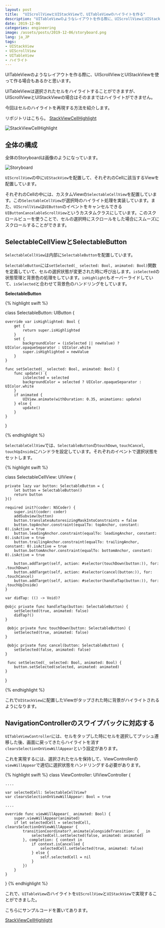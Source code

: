 ```yaml
---
layout: post
title:  "UIScrollViewとUIStackViewで、UITableViewのハイライトを作る"
description: "UITableViewのようなレイアウトを作る際に、UIScrollViewとUIStackViewを使って作る場合もあるかと思います。UITableViewは選択されたセルをハイライトすることができますが、UIScrollViewとUIStackViewの場合はそのままではハイライトができません。今回はセルのハイライトを再現する方法を紹介します。"
date: 2019-12-06
categories: engineering
image: /assets/posts/2019-12-06/storyboard.png
lang: ja_JP
tags:
- UIStackView
- UIScrollView
- UITableView
- ハイライト
---
```


UITableViewのようなレイアウトを作る際に、UIScrollViewとUIStackViewを使って作る場合もあるかと思います。

UITableViewは選択されたセルをハイライトすることができますが、UIScrollViewとUIStackViewの場合はそのままではハイライトができません。

今回はセルのハイライトを再現する方法を紹介します。

リポジトリはこちら。
[StackViewCellHighlight](https://github.com/masamichiueta/StackViewCellHighlight)

![StackViewCellHighlight](/assets/posts/2019-12-06/StackViewCellHighlight.gif "StackViewCellHighlight")

## 全体の構成

全体のStoryboardは画像のようになっています。

![Storyboard](/assets/posts/2019-12-06/storyboard.png "Storyboard")

`UIScrollView`の中に`UIStackView`を配置して、それぞれのCellに該当するViewを配置しています。

それぞれのCellの中には、カスタムViewの`SelectableCellView`を配置しています。この`SelectableCellView`が選択時のハイライト処理を実装しています。また、`UIScrollView`は`UIButton`のイベントをキャンセルできる`UIButtonCancelableScrollView`というカスタムクラスにしています。このスクロールビューを使うことで、セルの選択時にスクロールをした場合にスムーズにスクロールすることができます。

## SelectableCellViewとSelectableButton

`SelectableCellView`は内部に`SelectableButton`を配置しています。

`SelectableButton`には`setSelected(_ selected: Bool, animated: Bool)`関数を定義していて、セルの選択状態が変更された時に呼び出します。`isSelected`の状態管理と背景色の処理をしています。`isHighlight`もオーバーライドしていて、`isSelected`と合わせて背景色のハンドリングをしています。

**SelectableButton**

{% highlight swift %}

class SelectableButton: UIButton {

    override var isHighlighted: Bool {
        get {
            return super.isHighlighted
        }
        set {
            backgroundColor = (isSelected || newValue) ? UIColor.opaqueSeparator : UIColor.white
            super.isHighlighted = newValue
        }
    }

    func setSelected(_ selected: Bool, animated: Bool) {
        func update() {
            isSelected = selected
            backgroundColor = selected ? UIColor.opaqueSeparator : UIColor.white
        }
        if animated {
            UIView.animate(withDuration: 0.35, animations: update)
        } else {
            update()
        }
    }

}

{% endhighlight %}

`SelectableCellView`では、`SelectableButton`の`touchDown`, `touchCancel`, `touchUpInside`にハンドラを設定しています。それぞれのイベントで選択状態をセットします。

{% highlight swift %}

class SelectableCellView: UIView {

    private lazy var button: SelectableButton = {
        let button = SelectableButton()
        return button
    }()

    required init?(coder: NSCoder) {
        super.init(coder: coder)
        addSubview(button)
        button.translatesAutoresizingMaskIntoConstraints = false
        button.topAnchor.constraint(equalTo: topAnchor, constant: 0).isActive = true
        button.leadingAnchor.constraint(equalTo: leadingAnchor, constant: 0).isActive = true
        button.trailingAnchor.constraint(equalTo: trailingAnchor, constant: 0).isActive = true
        button.bottomAnchor.constraint(equalTo: bottomAnchor, constant: 0).isActive = true

        button.addTarget(self, action: #selector(touchDown(button:)), for: .touchDown)
        button.addTarget(self, action: #selector(cancel(button:)), for: .touchCancel)
        button.addTarget(self, action: #selector(handleTap(button:)), for: .touchUpInside)
    }

    var didTap: (() -> Void)?

    @objc private func handleTap(button: SelectableButton) {
        setSelected(true, animated: false)
        didTap?()
    }

     @objc private func touchDown(button: SelectableButton) {
        setSelected(true, animated: false)
    }

     @objc private func cancel(button: SelectableButton) {
        setSelected(false, animated: false)
    }

     func setSelected(_ selected: Bool, animated: Bool) {
        button.setSelected(selected, animated: animated)
    }
}

{% endhighlight %}

これで`UIStackView`に配置したViewがタップされた時に背景がハイライトされるようになります。

## NavigationControllerのスワイプバックに対応する

`UITableViewController`には、セルをタップした時にセルを選択してプッシュ遷移した後、画面に戻ってきたらハイライトを消す`clearsSelectionOnViewWillAppear`という設定があります。

これを実現するには、選択されたセルを保持して、ViewControllerの`viewWillAppear`で適切に選択状態をハンドリングする必要があります。

{% highlight swift %}
class ViewController: UIViewController {

    ....

    var selectedCell: SelectableCellView?
    var clearsSelectionOnViewWillAppear: Bool = true

    ....

    override func viewWillAppear(_ animated: Bool) {
        super.viewWillAppear(animated)
        if let selectedCell = selectedCell, clearsSelectionOnViewWillAppear {
            transitionCoordinator?.animate(alongsideTransition: { _ in
                selectedCell.setSelected(false, animated: animated)
            }, completion: { context in
                if context.isCancelled {
                    selectedCell.setSelected(true, animated: false)
                } else {
                    self.selectedCell = nil
                }
            })
        }
    }
}
{% endhighlight %}

これで、`UITableView`のハイライトを`UIScrollView`と`UIStackView`で実現することができました。

こちらにサンプルコードを置いてあります。

[StackViewCellHighlight](https://github.com/masamichiueta/StackViewCellHighlight)